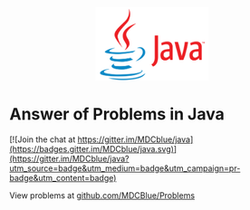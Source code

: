 <p align="center"><img src="media/java.png" alt="java logo" height="130" width="200"></p>

# Answer of Problems in Java

[![Join the chat at https://gitter.im/MDCblue/java](https://badges.gitter.im/MDCblue/java.svg)](https://gitter.im/MDCblue/java?utm_source=badge&utm_medium=badge&utm_campaign=pr-badge&utm_content=badge)

View problems at [github.com/MDCBlue/Problems](https://github.com/MDCblue/problems)
